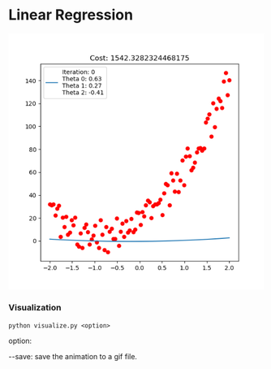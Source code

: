 # Linear Regression

<img src="linear_regression.gif" />

### Visualization

`python visualize.py <option>`

option:

  --save: save the animation to a gif file.
  
